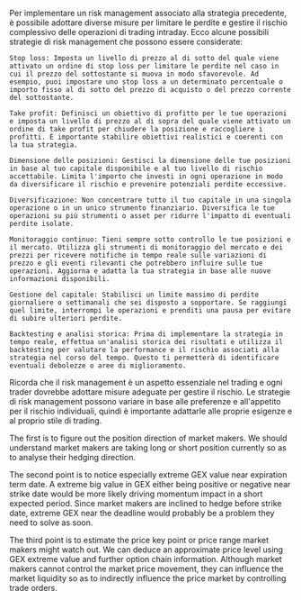 Per implementare un risk management associato alla strategia precedente, è possibile adottare diverse misure per limitare le perdite e gestire il rischio complessivo delle operazioni di trading intraday. Ecco alcune possibili strategie di risk management che possono essere considerate:

    Stop loss: Imposta un livello di prezzo al di sotto del quale viene attivato un ordine di stop loss per limitare le perdite nel caso in cui il prezzo del sottostante si muova in modo sfavorevole. Ad esempio, puoi impostare uno stop loss a un determinato percentuale o importo fisso al di sotto del prezzo di acquisto o del prezzo corrente del sottostante.

    Take profit: Definisci un obiettivo di profitto per le tue operazioni e imposta un livello di prezzo al di sopra del quale viene attivato un ordine di take profit per chiudere la posizione e raccogliere i profitti. È importante stabilire obiettivi realistici e coerenti con la tua strategia.

    Dimensione delle posizioni: Gestisci la dimensione delle tue posizioni in base al tuo capitale disponibile e al tuo livello di rischio accettabile. Limita l'importo che investi in ogni operazione in modo da diversificare il rischio e prevenire potenziali perdite eccessive.

    Diversificazione: Non concentrare tutto il tuo capitale in una singola operazione o in un unico strumento finanziario. Diversifica le tue operazioni su più strumenti o asset per ridurre l'impatto di eventuali perdite isolate.

    Monitoraggio continuo: Tieni sempre sotto controllo le tue posizioni e il mercato. Utilizza gli strumenti di monitoraggio del mercato e dei prezzi per ricevere notifiche in tempo reale sulle variazioni di prezzo e gli eventi rilevanti che potrebbero influire sulle tue operazioni. Aggiorna e adatta la tua strategia in base alle nuove informazioni disponibili.

    Gestione del capitale: Stabilisci un limite massimo di perdite giornaliere o settimanali che sei disposto a sopportare. Se raggiungi quel limite, interrompi le operazioni e prenditi una pausa per evitare di subire ulteriori perdite.

    Backtesting e analisi storica: Prima di implementare la strategia in tempo reale, effettua un'analisi storica dei risultati e utilizza il backtesting per valutare la performance e il rischio associati alla strategia nel corso del tempo. Questo ti permetterà di identificare eventuali debolezze o aree di miglioramento.

Ricorda che il risk management è un aspetto essenziale nel trading e ogni trader dovrebbe adottare misure adeguate per gestire il rischio. Le strategie di risk management possono variare in base alle preferenze e all'appetito per il rischio individuali, quindi è importante adattarle alle proprie esigenze e al proprio stile di trading.


The first is to figure out the position direction of market makers. We should understand market makers are taking long or short position currently so as to analyse their hedging direction.

The second point is to notice especially extreme GEX value near expiration term date. A extreme big value in GEX either being positive or negative near strike date would be more likely driving momentum impact in a short expected period. Since market makers are inclined to hedge before strike date, extreme GEX near the deadline would probably be a problem they need to solve as soon.

The third point is to estimate the price key point or price range market makers might watch out. We can deduce an approximate price level using GEX extreme value and further option chain information. Although market makers cannot control the market price movement, they can influence the market liquidity so as to indirectly influence the price market by controlling trade orders. 